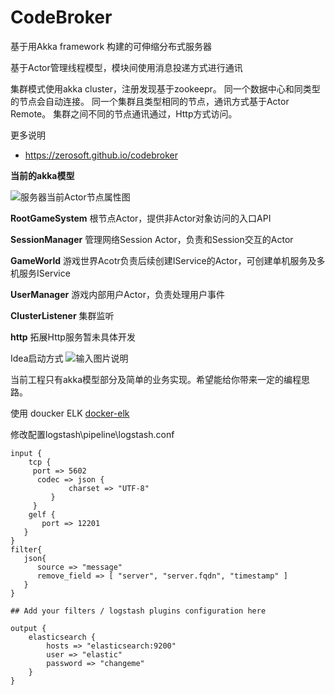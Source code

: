 # CodeBroker

基于用Akka framework 构建的可伸缩分布式服务器

基于Actor管理线程模型，模块间使用消息投递方式进行通讯

集群模式使用akka cluster，注册发现基于zookeepr。
同一个数据中心和同类型的节点会自动连接。
同一个集群且类型相同的节点，通讯方式基于Actor Remote。
集群之间不同的节点通讯通过，Http方式访问。

更多说明
- https://zerosoft.github.io/codebroker

 **当前的akka模型** 


![服务器当前Actor节点属性图](https://images.gitee.com/uploads/images/2020/0927/161236_d6773db3_19059.png "微信截图_20200927160226.png")


 **RootGameSystem**  根节点Actor，提供非Actor对象访问的入口API

 **SessionManager** 管理网络Session Actor，负责和Session交互的Actor

 **GameWorld** 游戏世界Acotr负责后续创建IService的Actor，可创建单机服务及多机服务IService

 **UserManager** 游戏内部用户Actor，负责处理用户事件

 **ClusterListener** 集群监听

 **http** 拓展Http服务暂未具体开发 

Idea启动方式
![输入图片说明](https://images.gitee.com/uploads/images/2020/0518/101654_fc8d2acb_19059.png "微信截图_20200518101606.png")


当前工程只有akka模型部分及简单的业务实现。希望能给你带来一定的编程思路。

使用 doucker ELK [docker-elk](https://github.com/deviantony/docker-elk)

修改配置logstash\pipeline\logstash.conf


```
input { 
    tcp {
     port => 5602
      codec => json {
             charset => "UTF-8"
         }
     }
    gelf {
       port => 12201
   }
} 
filter{
   json{
      source => "message"
      remove_field => [ "server", "server.fqdn", "timestamp" ]
   }
}

## Add your filters / logstash plugins configuration here

output {
	elasticsearch {
		hosts => "elasticsearch:9200"
		user => "elastic"
		password => "changeme"
	}
}
```


    
